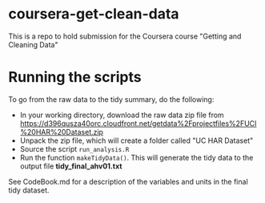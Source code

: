 # coursera-get-clean-data
This is a repo to hold submission for the Coursera course "Getting and Cleaning Data"

# Running the scripts

To go from the raw data to the tidy summary, do the following:

* In your working directory, download the raw data zip file from https://d396qusza40orc.cloudfront.net/getdata%2Fprojectfiles%2FUCI%20HAR%20Dataset.zip  
* Unpack the zip file, which will create a folder called "UC HAR Dataset"
* Source the script `run_analysis.R`
* Run the function `makeTidyData()`.  This will generate the tidy data to the output file __tidy_final_ahv01.txt__

See CodeBook.md for a description of the variables and units in the final tidy dataset.
